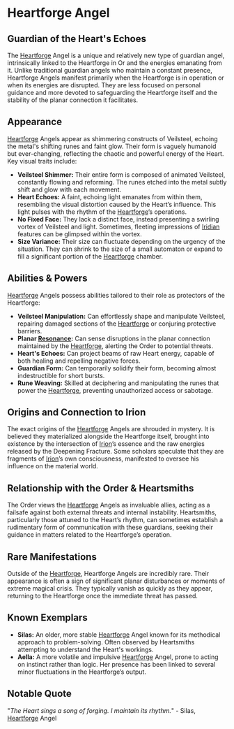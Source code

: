 # Heartforge Angel

## Guardian of the Heart's Echoes

The [Heartforge](/geography/settlement/city/city-of-or/heartforge.md) Angel is a unique and relatively new type of guardian angel, intrinsically linked to the Heartforge in Or and the energies emanating from it. Unlike traditional guardian angels who maintain a constant presence, Heartforge Angels manifest primarily when the Heartforge is in operation or when its energies are disrupted. They are less focused on personal guidance and more devoted to safeguarding the Heartforge itself and the stability of the planar connection it facilitates.

## Appearance

[Heartforge](/geography/settlement/city/city-of-or/heartforge.md) Angels appear as shimmering constructs of Veilsteel, echoing the metal's shifting runes and faint glow. Their form is vaguely humanoid but ever-changing, reflecting the chaotic and powerful energy of the Heart. Key visual traits include:

*   **Veilsteel Shimmer:** Their entire form is composed of animated Veilsteel, constantly flowing and reforming. The runes etched into the metal subtly shift and glow with each movement.
*   **Heart Echoes:**  A faint, echoing light emanates from within them, resembling the visual distortion caused by the Heart’s influence. This light pulses with the rhythm of the [Heartforge](/geography/settlement/city/city-of-or/heartforge.md)’s operations.
*   **No Fixed Face:** They lack a distinct face, instead presenting a swirling vortex of Veilsteel and light.  Sometimes, fleeting impressions of [Iridian](/being/species/iridian.md) features can be glimpsed within the vortex.
*   **Size Variance:** Their size can fluctuate depending on the urgency of the situation. They can shrink to the size of a small automaton or expand to fill a significant portion of the [Heartforge](/geography/settlement/city/city-of-or/heartforge.md) chamber.

## Abilities & Powers

[Heartforge](/geography/settlement/city/city-of-or/heartforge.md) Angels possess abilities tailored to their role as protectors of the Heartforge:

*   **Veilsteel Manipulation:**  Can effortlessly shape and manipulate Veilsteel, repairing damaged sections of the [Heartforge](/geography/settlement/city/city-of-or/heartforge.md) or conjuring protective barriers.
*   **Planar [Resonance](/structure/mechanic/resonance.md):** Can sense disruptions in the planar connection maintained by the [Heartforge](/geography/settlement/city/city-of-or/heartforge.md), alerting the Order to potential threats.
*   **Heart's Echoes:**  Can project beams of raw Heart energy, capable of both healing and repelling negative forces.
*   **Guardian Form:** Can temporarily solidify their form, becoming almost indestructible for short bursts.
*   **Rune Weaving:** Skilled at deciphering and manipulating the runes that power the [Heartforge](/geography/settlement/city/city-of-or/heartforge.md), preventing unauthorized access or sabotage.

## Origins and Connection to Irion

The exact origins of the [Heartforge](/geography/settlement/city/city-of-or/heartforge.md) Angels are shrouded in mystery. It is believed they materialized alongside the Heartforge itself, brought into existence by the intersection of [Irion](/being/deity/irion.md)’s essence and the raw energies released by the Deepening Fracture. Some scholars speculate that they are fragments of [Irion](/generated/deity/major/irion.md)’s own consciousness, manifested to oversee his influence on the material world.

## Relationship with the Order & Heartsmiths

The Order views the [Heartforge](/geography/settlement/city/city-of-or/heartforge.md) Angels as invaluable allies, acting as a failsafe against both external threats and internal instability. Heartsmiths, particularly those attuned to the Heart’s rhythm, can sometimes establish a rudimentary form of communication with these guardians, seeking their guidance in matters related to the Heartforge’s operation.

## Rare Manifestations

Outside of the [Heartforge](/geography/settlement/city/city-of-or/heartforge.md), Heartforge Angels are incredibly rare.  Their appearance is often a sign of significant planar disturbances or moments of extreme magical crisis.  They typically vanish as quickly as they appear, returning to the Heartforge once the immediate threat has passed.

## Known Exemplars

*   **Silas:**  An older, more stable [Heartforge](/geography/settlement/city/city-of-or/heartforge.md) Angel known for its methodical approach to problem-solving. Often observed by Heartsmiths attempting to understand the Heart's workings.
*   **Aella:** A more volatile and impulsive [Heartforge](/geography/settlement/city/city-of-or/heartforge.md) Angel, prone to acting on instinct rather than logic. Her presence has been linked to several minor fluctuations in the Heartforge’s output.

## Notable Quote

"*The Heart sings a song of forging. I maintain its rhythm.*" - Silas, [Heartforge](/geography/settlement/city/city-of-or/heartforge.md) Angel
